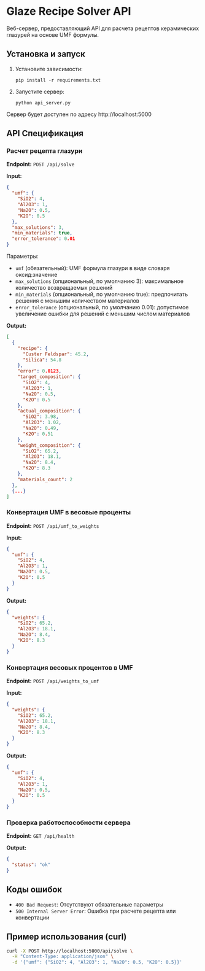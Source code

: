 # Glaze Recipe Solver API

Веб-сервер, предоставляющий API для расчета рецептов керамических глазурей на основе UMF формулы.

## Установка и запуск

1. Установите зависимости:
   ```
   pip install -r requirements.txt
   ```

2. Запустите сервер:
   ```
   python api_server.py
   ```

Сервер будет доступен по адресу http://localhost:5000

## API Спецификация

### Расчет рецепта глазури

**Endpoint:** `POST /api/solve`

**Input:**
```json
{
  "umf": {
    "SiO2": 4,
    "Al2O3": 1,
    "Na2O": 0.5,
    "K2O": 0.5
  },
  "max_solutions": 3,
  "min_materials": true,
  "error_tolerance": 0.01
}
```

Параметры:
- `umf` (обязательный): UMF формула глазури в виде словаря оксид:значение
- `max_solutions` (опциональный, по умолчанию 3): максимальное количество возвращаемых решений
- `min_materials` (опциональный, по умолчанию true): предпочитать решения с меньшим количеством материалов
- `error_tolerance` (опциональный, по умолчанию 0.01): допустимое увеличение ошибки для решений с меньшим числом материалов

**Output:**
```json
[
  {
    "recipe": {
      "Custer Feldspar": 45.2,
      "Silica": 54.8
    },
    "error": 0.0123,
    "target_composition": {
      "SiO2": 4,
      "Al2O3": 1,
      "Na2O": 0.5,
      "K2O": 0.5
    },
    "actual_composition": {
      "SiO2": 3.98,
      "Al2O3": 1.02,
      "Na2O": 0.49,
      "K2O": 0.51
    },
    "weight_composition": {
      "SiO2": 65.2,
      "Al2O3": 18.1,
      "Na2O": 8.4,
      "K2O": 8.3
    },
    "materials_count": 2
  },
  {...}
]
```

### Конвертация UMF в весовые проценты

**Endpoint:** `POST /api/umf_to_weights`

**Input:**
```json
{
  "umf": {
    "SiO2": 4,
    "Al2O3": 1,
    "Na2O": 0.5,
    "K2O": 0.5
  }
}
```

**Output:**
```json
{
  "weights": {
    "SiO2": 65.2,
    "Al2O3": 18.1,
    "Na2O": 8.4,
    "K2O": 8.3
  }
}
```

### Конвертация весовых процентов в UMF

**Endpoint:** `POST /api/weights_to_umf`

**Input:**
```json
{
  "weights": {
    "SiO2": 65.2,
    "Al2O3": 18.1,
    "Na2O": 8.4,
    "K2O": 8.3
  }
}
```

**Output:**
```json
{
  "umf": {
    "SiO2": 4,
    "Al2O3": 1,
    "Na2O": 0.5,
    "K2O": 0.5
  }
}
```

### Проверка работоспособности сервера

**Endpoint:** `GET /api/health`

**Output:**
```json
{
  "status": "ok"
}
```

## Коды ошибок

- `400 Bad Request`: Отсутствуют обязательные параметры
- `500 Internal Server Error`: Ошибка при расчете рецепта или конвертации

## Пример использования (curl)

```bash
curl -X POST http://localhost:5000/api/solve \
  -H "Content-Type: application/json" \
  -d '{"umf": {"SiO2": 4, "Al2O3": 1, "Na2O": 0.5, "K2O": 0.5}}'
``` 